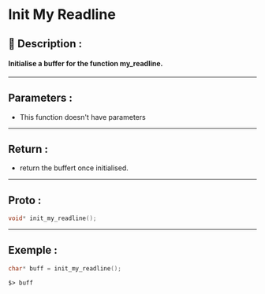 # Init My Readline

## 📝 Description :
#### Initialise a buffer for the function my_readline.
---
## Parameters :
- This function doesn't have parameters
---
## Return :
- return the buffert once initialised.
---
## Proto :
```c
void* init_my_readline();
```
---
## Exemple : 
```c
char* buff = init_my_readline();
```

```$> buff```

